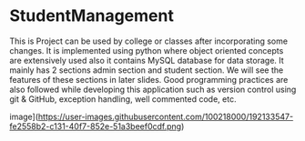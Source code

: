 # StudentManagement
This is Project can be used by college or classes after incorporating some changes.
It is implemented using python where object oriented concepts are extensively used also it contains MySQL database for data storage.
It mainly has 2 sections admin section and student section. We will see the features of these sections in later slides.
Good programming practices are also followed while developing this application such as version control using git & GitHub, exception handling, well commented code, etc.       


image](https://user-images.githubusercontent.com/100218000/192133547-fe2558b2-c131-40f7-852e-51a3beef0cdf.png)

